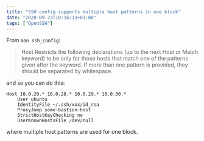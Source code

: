 ```yaml
---
title: "SSH config supports multiple host patterns in one block"
date: "2020-09-23T10:16:13+01:00"
tags: ["OpenSSH"]
---
```


From `man ssh_config`:

> Host    Restricts the following declarations (up to the next Host or Match
> keyword) to be only for those hosts that match one of the patterns
> given after the keyword.  If more than one pattern is provided,
> they should be separated by whitespace.

and so you can do this:

```ssh
Host 10.0.20.* 10.0.28.* 10.0.29.* 10.0.30.*
    User ubuntu
    IdentityFile ~/.ssh/xxx/id_rsa
    ProxyJump some-bastion-host
    StrictHostKeyChecking no
    UserKnownHostsFile /dev/null
```

where multiple host patterns are used for one block.
